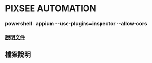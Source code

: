 # PIXSEE AUTOMATION 
### powershell : appium --use-plugins=inspector --allow-cors
### [說明文件](https://drive.google.com/drive/folders/1aXvqvS8GBj83i1jdijVb5sZESfhnSr2a?usp=drive_link)
## **檔案說明**

